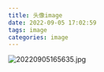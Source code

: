 ```yaml
---
title: 头像image
date: 2022-09-05 17:02:59
tags: image
categories: image
---
```



![20220905165635.jpg](20220905165635.jpg)


